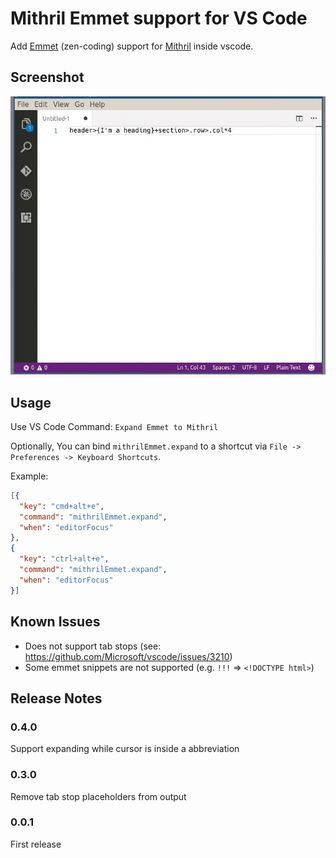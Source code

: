 # Mithril Emmet support for VS Code

Add [Emmet][emmet] (zen-coding) support for [Mithril][mithril] inside vscode.

## Screenshot
![screenshot](images/screenshot.gif)

## Usage

Use VS Code Command: `Expand Emmet to Mithril`

Optionally, You can bind `mithrilEmmet.expand` to a shortcut via `File -> Preferences -> Keyboard Shortcuts`.

Example:

```json
[{
  "key": "cmd+alt+e",
  "command": "mithrilEmmet.expand",
  "when": "editorFocus"
},
{
  "key": "ctrl+alt+e",
  "command": "mithrilEmmet.expand",
  "when": "editorFocus"
}]
```
## Known Issues

- Does not support tab stops (see: https://github.com/Microsoft/vscode/issues/3210)
- Some emmet snippets are not supported (e.g. `!!!` => `<!DOCTYPE html>`)

## Release Notes

### 0.4.0

Support expanding while cursor is inside a abbreviation

### 0.3.0

Remove tab stop placeholders from output

### 0.0.1

First release


[emmet]: http://emmet.io/
[mithril]: http://mithril.js.org/
